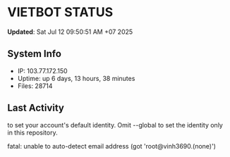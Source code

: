 # VIETBOT STATUS
**Updated**: Sat Jul 12 09:50:51 AM +07 2025

## System Info
- IP: 103.77.172.150
- Uptime: up 6 days, 13 hours, 38 minutes
- Files: 28714

## Last Activity

to set your account's default identity.
Omit --global to set the identity only in this repository.

fatal: unable to auto-detect email address (got 'root@vinh3690.(none)')
